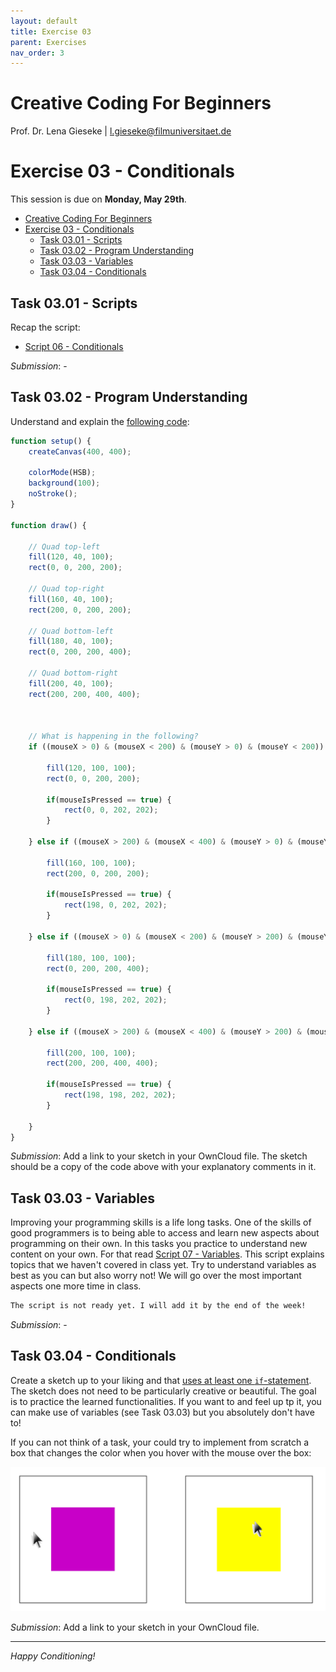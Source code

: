 ```yaml
---
layout: default
title: Exercise 03
parent: Exercises
nav_order: 3
---
```


# Creative Coding For Beginners
  
Prof. Dr. Lena Gieseke \| l.gieseke@filmuniversitaet.de  
  
  
# Exercise 03 - Conditionals

This session is due on **Monday, May 29th**.  

* [Creative Coding For Beginners](#creative-coding-for-beginners)
* [Exercise 03 - Conditionals](#exercise-03---conditionals)
    * [Task 03.01 - Scripts](#task-0301---scripts)
    * [Task 03.02 - Program Understanding](#task-0302---program-understanding)
    * [Task 03.03 - Variables](#task-0303---variables)
    * [Task 03.04 - Conditionals](#task-0304---conditionals)


## Task 03.01 - Scripts

Recap the script:

* [Script 06 - Conditionals](../../02_scripts/ccfb_ss23_06_conditionals_script.md)

*Submission*: -

## Task 03.02 - Program Understanding

Understand and explain the [following code](https://editor.p5js.org/legie/sketches/4fWUhh9C8):

```js
function setup() {
    createCanvas(400, 400);

    colorMode(HSB);
    background(100);
    noStroke();
}

function draw() {
  
    // Quad top-left
    fill(120, 40, 100);
    rect(0, 0, 200, 200);

    // Quad top-right
    fill(160, 40, 100);
    rect(200, 0, 200, 200);

    // Quad bottom-left
    fill(180, 40, 100);
    rect(0, 200, 200, 400);

    // Quad bottom-right
    fill(200, 40, 100);
    rect(200, 200, 400, 400);

    
    
    // What is happening in the following?
    if ((mouseX > 0) & (mouseX < 200) & (mouseY > 0) & (mouseY < 200)) {
        
        fill(120, 100, 100);
        rect(0, 0, 200, 200);
        
        if(mouseIsPressed == true) {
            rect(0, 0, 202, 202);
        }
        
    } else if ((mouseX > 200) & (mouseX < 400) & (mouseY > 0) & (mouseY < 200)) {
        
        fill(160, 100, 100);
        rect(200, 0, 200, 200);
            
        if(mouseIsPressed == true) {
            rect(198, 0, 202, 202);
        }
        
    } else if ((mouseX > 0) & (mouseX < 200) & (mouseY > 200) & (mouseY < 400)) {
        
        fill(180, 100, 100);
        rect(0, 200, 200, 400);
        
        if(mouseIsPressed == true) {
            rect(0, 198, 202, 202);
        }
        
    } else if ((mouseX > 200) & (mouseX < 400) & (mouseY > 200) & (mouseY < 400)) {
        
        fill(200, 100, 100);
        rect(200, 200, 400, 400);
        
        if(mouseIsPressed == true) {
            rect(198, 198, 202, 202);
        }
        
    }
}

```

*Submission*: Add a link to your sketch in your OwnCloud file. The sketch should be a copy of the code above with your explanatory comments in it.


## Task 03.03 - Variables

Improving your programming skills is a life long tasks. One of the skills of good programmers is to being able to access and learn new aspects about programming on their own. In this tasks you practice to understand new content on your own. For that read [Script 07 - Variables](../../02_scripts/ccfb_ss23_07_variables_script.md). This script explains topics that we haven't covered in class yet. Try to understand variables as best as you can but also worry not! We will go over the most important aspects one more time in class.

```diff
The script is not ready yet. I will add it by the end of the week!
```

*Submission*: -

## Task 03.04 - Conditionals

Create a sketch up to your liking and that [uses at least one `if`-statement](https://editor.p5js.org/legie/sketches/0lByVe-mH). The sketch does not need to be particularly creative or beautiful. The goal is to practice the learned functionalities. If you want to and feel up tp it, you can make use of variables (see Task 03.03) but you absolutely don't have to!

If you can not think of a task, your could try to implement from scratch a box that changes the color when you hover with the mouse over the box:

![task_box](img/task_box.png)

  

*Submission*: Add a link to your sketch in your OwnCloud file.

---

*Happy Conditioning!*
